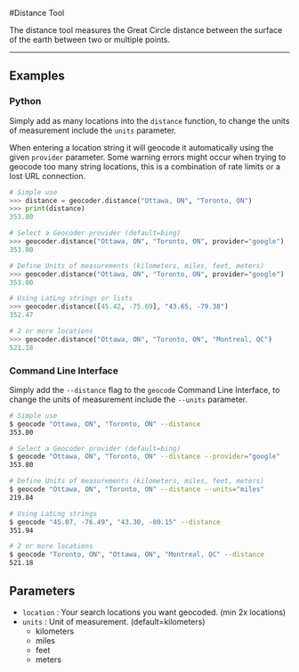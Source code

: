 #Distance Tool

The distance tool measures the Great Circle distance between the surface of the earth between two or multiple points.

***

## Examples

### Python

Simply add as many locations into the `distance` function, to change the units of measurement include the `units` parameter.

When entering a location string it will geocode it automatically using the given `provider` parameter. Some warning errors might occur when trying to geocode too many string locations, this is a combination of rate limits or a lost URL connection.

```python
# Simple use
>>> distance = geocoder.distance("Ottawa, ON", "Toronto, ON")
>>> print(distance)
353.80

# Select a Geocoder provider (default=bing)
>>> geocoder.distance("Ottawa, ON", "Toronto, ON", provider="google")
353.80

# Define Units of measurements (kilometers, miles, feet, meters)
>>> geocoder.distance("Ottawa, ON", "Toronto, ON", provider="google")
353.80

# Using LatLng strings or lists
>>> geocoder.distance([45.42, -75.69], "43.65, -79.38")
352.47

# 2 or more locations
>>> geocoder.distance("Ottawa, ON", "Toronto, ON", "Montreal, QC")
521.18
```

### Command Line Interface

Simply add the `--distance` flag to the `geocode` Command Line Interface, to change the units of measurement include the `--units` parameter.

```bash
# Simple use
$ geocode "Ottawa, ON", "Toronto, ON" --distance
353.80

# Select a Geocoder provider (default=bing)
$ geocode "Ottawa, ON", "Toronto, ON" --distance --provider="google"
353.80

# Define Units of measurements (kilometers, miles, feet, meters)
$ geocode "Ottawa, ON", "Toronto, ON" --distance --units="miles"
219.84

# Using LatLng strings
$ geocode "45.07, -76.49", "43.30, -80.15" --distance
351.94

# 2 or more locations
$ geocode "Toronto, ON", "Ottawa, ON", "Montreal, QC" --distance
521.18
```

## Parameters

- `location` : Your search  locations you want geocoded. (min 2x locations)
- `units` :  Unit of measurement. (default=kilometers)
    - kilometers
    - miles
    - feet
    - meters